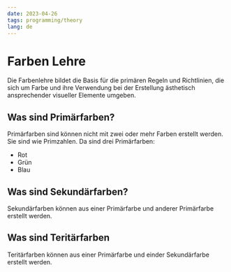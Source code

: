 ```yaml
---
date: 2023-04-26
tags: programming/theory
lang: de
---
```


# Farben Lehre

Die Farbenlehre bildet die Basis für die primären Regeln und Richtlinien, die sich um Farbe und ihre Verwendung bei der Erstellung ästhetisch ansprechender visueller Elemente umgeben.

## Was sind Primärfarben?

Primärfarben sind können nicht mit zwei oder mehr Farben erstellt werden. Sie sind wie Primzahlen. Da sind drei Primärfarben:

- Rot
- Grün
- Blau

## Was sind Sekundärfarben?

Sekundärfarben können aus einer Primärfarbe und anderer Primärfarbe erstellt werden.

## Was sind Teritärfarben

Teritärfarben können aus einer Primärfarbe und einder Sekundärfarbe erstellt werden.
